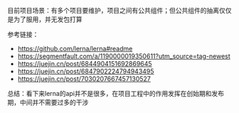 目前项目场景：有多个项目要维护，项目之间有公共组件；但公共组件的抽离仅仅是为了服用，并无发包打算

参考链接：
- https://github.com/lerna/lerna#readme
- https://segmentfault.com/a/1190000019350611?utm_source=tag-newest
- https://juejin.cn/post/6844904151692869645
- https://juejin.cn/post/6847902224794943495
- https://juejin.cn/post/7030207667457130527


总结：看下来lerna的api并不是很多，在项目工程中的作用发挥在创始期和发布期，中间并不需要过多的干涉

